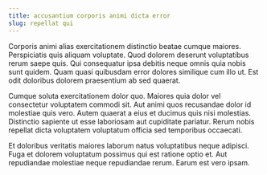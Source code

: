 ```yaml
---
title: accusantium corporis animi dicta error
slug: repellat qui
---
```


Corporis animi alias exercitationem distinctio beatae cumque maiores. Perspiciatis quis aliquam voluptate. Quod dolorem deserunt voluptatibus rerum saepe quis. Qui consequatur ipsa debitis neque omnis quia nobis sunt quidem. Quam quasi quibusdam error dolores similique cum illo ut. Est odit doloribus dolorem praesentium ab sed quaerat.

Cumque soluta exercitationem dolor quo. Maiores quia dolor vel consectetur voluptatem commodi sit. Aut animi quos recusandae dolor id molestiae quis vero. Autem quaerat a eius et ducimus quis nisi molestias. Distinctio sapiente ut esse laboriosam aut cupiditate pariatur. Rerum nobis repellat dicta voluptatem voluptatum officia sed temporibus occaecati.

Et doloribus veritatis maiores laborum natus voluptatibus neque adipisci. Fuga et dolorem voluptatum possimus qui est ratione optio et. Aut repudiandae molestiae neque repudiandae rerum. Earum est vero ipsam.
